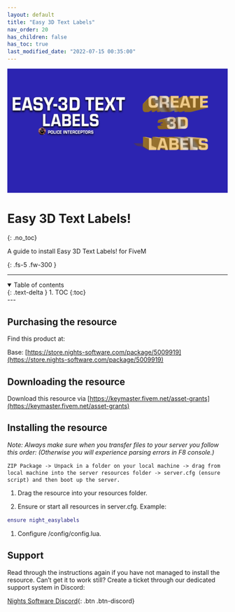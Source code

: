 ```yaml
---
layout: default
title: "Easy 3D Text Labels"
nav_order: 20
has_children: false
has_toc: true
last_modified_date: "2022-07-15 00:35:00"
---
```


<img class="cover-img" src="/assets/img/easy3dTextLabels.png" alt="Easy 3D Text Labels! Resource" draggable="false">

# Easy 3D Text Labels!
{: .no_toc}

A guide to install Easy 3D Text Labels! for FiveM

{: .fs-5 .fw-300 }

---
<details open markdown="block">
  <summary>
    Table of contents
  </summary>
  {: .text-delta }
1. TOC
{:toc}
</details>
---

## Purchasing the resource

Find this product at:

Base: [https://store.nights-software.com/package/5009919](https://store.nights-software.com/package/5009919)

## Downloading the resource

Download this resource via [https://keymaster.fivem.net/asset-grants](https://keymaster.fivem.net/asset-grants)

## Installing the resource

*Note: Always make sure when you transfer files to your server you follow this order: (Otherwise you will experience parsing errors in F8 console.)*

```
ZIP Package -> Unpack in a folder on your local machine -> drag from local machine into the server resources folder -> server.cfg (ensure script) and then boot up the server.
```

1. Drag the resource into your resources folder.

1. Ensure or start all resources in server.cfg. Example:
```lua
ensure night_easylabels
```

1. Configure /config/config.lua.

## Support

Read through the instructions again if you have not managed to install the resource. Can’t get it to work still? Create a ticket through our dedicated support system in Discord:

[Nights Software Discord](https://discord.nights-software.com){: .btn .btn-discord}